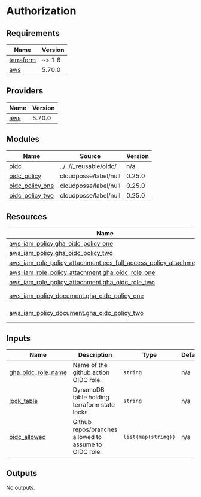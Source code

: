 # Authorization

<!-- BEGIN_TF_DOCS -->
## Requirements

| Name | Version |
|------|---------|
| <a name="requirement_terraform"></a> [terraform](#requirement\_terraform) | ~> 1.6 |
| <a name="requirement_aws"></a> [aws](#requirement\_aws) | 5.70.0 |

## Providers

| Name | Version |
|------|---------|
| <a name="provider_aws"></a> [aws](#provider\_aws) | 5.70.0 |

## Modules

| Name | Source | Version |
|------|--------|---------|
| <a name="module_oidc"></a> [oidc](#module\_oidc) | ../..//_reusable/oidc/ | n/a |
| <a name="module_oidc_policy"></a> [oidc\_policy](#module\_oidc\_policy) | cloudposse/label/null | 0.25.0 |
| <a name="module_oidc_policy_one"></a> [oidc\_policy\_one](#module\_oidc\_policy\_one) | cloudposse/label/null | 0.25.0 |
| <a name="module_oidc_policy_two"></a> [oidc\_policy\_two](#module\_oidc\_policy\_two) | cloudposse/label/null | 0.25.0 |

## Resources

| Name | Type |
|------|------|
| [aws_iam_policy.gha_oidc_policy_one](https://registry.terraform.io/providers/hashicorp/aws/5.70.0/docs/resources/iam_policy) | resource |
| [aws_iam_policy.gha_oidc_policy_two](https://registry.terraform.io/providers/hashicorp/aws/5.70.0/docs/resources/iam_policy) | resource |
| [aws_iam_role_policy_attachment.ecs_full_access_policy_attachment](https://registry.terraform.io/providers/hashicorp/aws/5.70.0/docs/resources/iam_role_policy_attachment) | resource |
| [aws_iam_role_policy_attachment.gha_oidc_role_one](https://registry.terraform.io/providers/hashicorp/aws/5.70.0/docs/resources/iam_role_policy_attachment) | resource |
| [aws_iam_role_policy_attachment.gha_oidc_role_two](https://registry.terraform.io/providers/hashicorp/aws/5.70.0/docs/resources/iam_role_policy_attachment) | resource |
| [aws_iam_policy_document.gha_oidc_policy_one](https://registry.terraform.io/providers/hashicorp/aws/5.70.0/docs/data-sources/iam_policy_document) | data source |
| [aws_iam_policy_document.gha_oidc_policy_two](https://registry.terraform.io/providers/hashicorp/aws/5.70.0/docs/data-sources/iam_policy_document) | data source |

## Inputs

| Name | Description | Type | Default | Required |
|------|-------------|------|---------|:--------:|
| <a name="input_gha_oidc_role_name"></a> [gha\_oidc\_role\_name](#input\_gha\_oidc\_role\_name) | Name of the github action OIDC role. | `string` | n/a | yes |
| <a name="input_lock_table"></a> [lock\_table](#input\_lock\_table) | DynamoDB table holding terraform state locks. | `string` | n/a | yes |
| <a name="input_oidc_allowed"></a> [oidc\_allowed](#input\_oidc\_allowed) | Github repos/branches allowed to assume to OIDC role. | `list(map(string))` | n/a | yes |

## Outputs

No outputs.
<!-- END_TF_DOCS -->